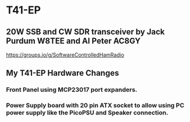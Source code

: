 # T41-EP 
## 20W SSB and CW SDR transceiver by Jack Purdum W8TEE and Al Peter AC8GY

https://groups.io/g/SoftwareControlledHamRadio

## My T41-EP Hardware Changes

### Front Panel using MCP23017 port expanders.

### Power Supply board with 20 pin ATX socket to allow using PC power supply like the PicoPSU and Speaker connection.
